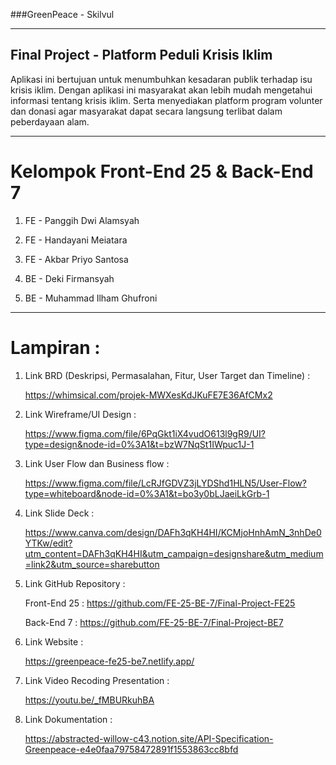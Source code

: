 ###GreenPeace - Skilvul

---

## Final Project - Platform Peduli Krisis Iklim

Aplikasi ini bertujuan untuk menumbuhkan kesadaran publik terhadap isu krisis iklim. Dengan aplikasi ini masyarakat akan lebih mudah mengetahui informasi tentang krisis iklim. Serta menyediakan platform program volunter dan donasi agar masyarakat dapat secara langsung terlibat dalam peberdayaan alam.

---

# Kelompok Front-End 25 & Back-End 7

1. FE - Panggih Dwi Alamsyah

2. FE - Handayani Meiatara

3. FE - Akbar Priyo Santosa

4. BE - Deki Firmansyah

5. BE - Muhammad Ilham Ghufroni

---

# Lampiran :

1. Link BRD (Deskripsi, Permasalahan, Fitur, User Target dan Timeline) :

   https://whimsical.com/projek-MWXesKdJKuFE7E36AfCMx2

2. Link Wireframe/UI Design :

   https://www.figma.com/file/6PqGkt1iX4vudO613l9gR9/UI?type=design&node-id=0%3A1&t=bzW7NqSt1IWpuc1J-1

3. Link User Flow dan Business flow :

   https://www.figma.com/file/LcRJfGDVZ3jLYDShd1HLN5/User-Flow?type=whiteboard&node-id=0%3A1&t=bo3y0bLJaeiLkGrb-1

4. Link Slide Deck :

   https://www.canva.com/design/DAFh3qKH4HI/KCMjoHnhAmN_3nhDe0YTKw/edit?utm_content=DAFh3qKH4HI&utm_campaign=designshare&utm_medium=link2&utm_source=sharebutton

5. Link GitHub Repository :

   Front-End 25 : https://github.com/FE-25-BE-7/Final-Project-FE25

   Back-End 7 : https://github.com/FE-25-BE-7/Final-Project-BE7

6. Link Website :

   https://greenpeace-fe25-be7.netlify.app/

7. Link Video Recoding Presentation :

   https://youtu.be/_fMBURkuhBA

8. Link Dokumentation :

   https://abstracted-willow-c43.notion.site/API-Specification-Greenpeace-e4e0faa79758472891f1553863cc8bfd
